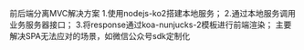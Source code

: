 前后端分离MVC解决方案
1.使用nodejs-ko2搭建本地服务；
2.通过本地服务调用业务服务器接口；
3.将response通过koa-nunjucks-2模板进行前端渲染；
主要解决SPA无法应对的场景，如微信公众号sdk定制化
